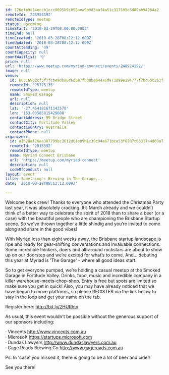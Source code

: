 ```yaml
---
id: 176efb9c14eccb1ccc0695b9c058aea9b9d3aaf4a51c317595e8d09ab94964a2
remoteId: '248924192'
remoteIdType: meetup
status: upcoming
timeStart: '2018-03-29T08:00:00.000Z'
timeEnd: null
timeCreated: '2018-03-28T08:12:12.609Z'
timeUpdated: '2018-03-28T08:12:12.609Z'
countAttending: '49'
countCapacity: null
countWaitlist: '0'
price: null
url: 'https://www.meetup.com/myriad-connect/events/248924192/'
image: null
venue:
  id: 003169d2cf5f7fcbe9db86c6dbe7fb38be644a6d973899e194777f7bc65c263f
  remoteId: '25775135'
  remoteIdType: meetup
  name: Smoked Garage
  url: null
  description: null
  lat: '-27.454181671142578'
  lon: '153.03585815429688'
  contactAddress: 99 Bridge Street
  contactCity: Fortitude Valley
  contactCountry: Australia
  contactPhone: null
organizer:
  id: a1328af26aa387799bc3612d61e09b1c38c94a671bca53f8787c63317a4d09a7
  remoteId: '2915392'
  remoteIdType: meetup
  name: Myriad Connect Brisbane
  url: 'https://meetup.com/myriad-connect'
  description: null
  codeOfConduct: null
layout: event
title: Something's Brewing in The Garage...
date: '2018-03-28T08:12:12.609Z'

---
```

<p>Welcome back crew! Thanks to everyone who attended the Christmas Party last year, it was absolutely cracking. It’s March already and we couldn’t think of a better way to celebrate the spirit of 2018 than to share a beer (or a case) with the beautiful people who are championing the Brisbane Startup scene. So we’ve thrown together a little shindig and you’re invited to come along and share in the good vibes!</p> <p>With Myriad less than eight weeks away, the Brisbane startup landscape is ripe and ready for gear-shifting conversations and invaluable connections. Some incredible thinkers, doers and all-around rockstars are about to show up on our doorstep and we’re excited for what’s to come. And… debuting this year at Myriad is 'The Garage' - where all good ideas start.</p> <p>So to get everyone pumped, we’re holding a casual meetup at the Smoked Garage in Fortitude Valley. Drinks, food, music and incredible company in a killer warehouse-meets-chop-shop. Entry is free but spots are limited so make sure you get in quick! Also, you may have already noticed that we have begun to move platforms, so please REGISTER via the link below to stay in the loop and get your name on the tab.</p> <p>Register here: <a href="http://bit.ly/2HURhtv" class="linkified">http://bit.ly/2HURhtv</a></p> <p>As usual, this event wouldn't be possible without the generous support of our sponsors including:</p> <p>· Vincents <a href="http://www.vincents.com.au" class="linkified">http://www.vincents.com.au</a><br/>· Microsoft <a href="https://startups.microsoft.com" class="linkified">https://startups.microsoft.com</a><br/>· Dundas Lawyers <a href="http://www.dundaslawyers.com.au" class="linkified">http://www.dundaslawyers.com.au</a><br/>· Gage Roads Brewing Co <a href="http://www.gageroads.com.au" class="linkified">http://www.gageroads.com.au</a></p> <p>Ps. In 'case' you missed it, there is going to be a lot of beer and cider!</p> <p>See you there!</p>
